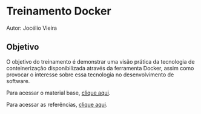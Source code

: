 # Treinamento Docker
Autor: Jocélio Vieira

## Objetivo
O objetivo do treinamento é demonstrar uma visão prática da tecnologia de conteinerização disponibilizada através da ferramenta Docker, assim como provocar o interesse sobre essa tecnologia no desenvolvimento de software.

Para acessar o material base, [clique aqui](/docs/doc01.md).

Para acessar as referências, [clique aqui](/docs/refs.md).